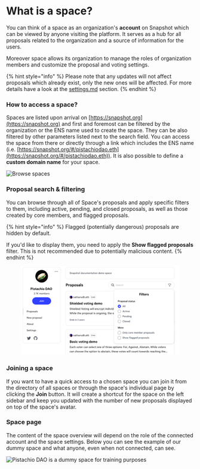 # What is a space?

You can think of a space as an organization's **account** on Snapshot which can be viewed by anyone visiting the platform. It serves as a hub for all proposals related to the organization and a source of information for the users.

Moreover space allows its organization to manage the roles of organization members and customize the proposal and voting settings.

{% hint style="info" %}
Please note that any updates will not affect proposals which already exist, only the new ones will be affected. For more details have a look at the [settings.md](settings.md "mention") section.
{% endhint %}

### How to access a space?

Spaces are listed upon arrival on [https://snapshot.org](https://snapshot.org) and first and foremost can be filtered by the organization or the ENS name used to create the space. They can be also filtered by other parameters listed next to the search field. You can access the space from there or directly through a link which includes the ENS name (i.e. [https://snapshot.org/#/pistachiodao.eth](https://snapshot.org/#/pistachiodao.eth)). It is also possible to define a **custom domain name** for your space.

![Browse spaces](<../../.gitbook/assets/Capture d’écran 2022-07-31 à 12.43.41.png>)

### Proposal search & filtering

You can browse through all of Space's proposals and apply specific filters to them, including active, pending, and closed proposals, as well as those created by core members, and flagged proposals.

{% hint style="info" %}
Flagged (potentially dangerous) proposals are hidden by default.&#x20;

If you'd like to display them, you need to apply the **Show flagged proposals** filter. This is not recommended due to potentially malicious content.
{% endhint %}

<figure><img src="../../.gitbook/assets/image (6).png" alt=""><figcaption></figcaption></figure>

### Joining a space

If you want to have a quick access to a chosen space you can join it from the directory of all spaces or through the space's individual page by clicking the **Join** button. It will create a shortcut for the space on the left sidebar and keep you updated with the number of new proposals displayed on top of the space's avatar.

### Space page

The content of the space overview will depend on the role of the connected account and the space settings. Below you can see the example of our dummy space and what anyone, even when not connected, can see.

![Pistachio DAO is a dummy space for training purposes](<../../.gitbook/assets/Capture d’écran 2022-07-31 à 12.55.02.png>)
